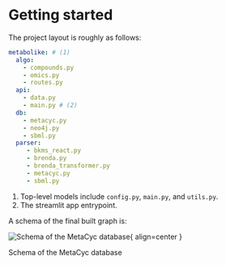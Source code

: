 # Getting started

The project layout is roughly as follows:

```yaml
metabolike: # (1)
  algo:
    - compounds.py
    - omics.py
    - routes.py
  api:
    - data.py
    - main.py # (2)
  db:
    - metacyc.py
    - neo4j.py
    - sbml.py
  parser:
     - bkms_react.py
     - brenda.py
     - brenda_transformer.py
     - metacyc.py
     - sbml.py
```

1. Top-level models include `config.py`, `main.py`, and `utils.py`.
2. The streamlit app entrypoint.

A schema of the final built graph is:

![Schema of the MetaCyc database](_static/metabolike_schema.svg){ align=center }

<figcaption>Schema of the MetaCyc database</figcaption>

